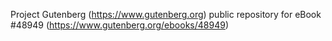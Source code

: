 Project Gutenberg (https://www.gutenberg.org) public repository for eBook #48949 (https://www.gutenberg.org/ebooks/48949)
